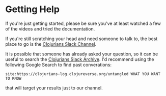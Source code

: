 # Getting Help

If you're just getting started, please be sure you've at least watched a few of the videos and tried
the documentation.

If you're still scratching your head and need someone to talk to, the best place to go
is the [Clojurians Slack Channel](https://clojurians.slack.com/). 

It is possible that someone has already asked your question, so it can be useful to search the 
[Clojurians Slack Archive](https://clojurians-log.clojureverse.org/).
I'd recommend using the following Google Search to find past converations:

```
site:https://clojurians-log.clojureverse.org/untangled WHAT YOU WANT TO KNOW
```

that will target your results just to our channel.
